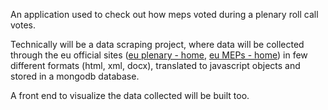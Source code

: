 An application used to check out how meps voted during a plenary roll call votes.

Technically will be a data scraping project, where data will be collected through the eu official sites ([eu plenary - home](http://www.europarl.europa.eu/plenary/en/home.html), [eu MEPs - home](http://www.europarl.europa.eu/meps/en/home)) in few different formats (html, xml, docx), translated to javascript objects and stored in a mongodb database.

A front end to visualize the data collected will be built too.